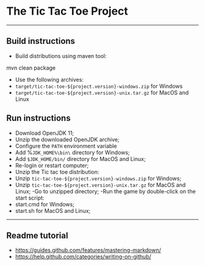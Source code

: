 # The Tic Tac Toe Project

-----------------------------------------------------------------------------------

## Build instructions

- Build distributions using maven tool:

mvn clean package

- Use the following archives:
 - `target/tic-tac-toe-${project.version}-windows.zip` for Windows
 - `target/tic-tac-toe-${project.version}-unix.tar.gz` for MacOS and Linux

## Run instructions

- Download OpenJDK 11;
- Unzip the downloaded OpenJDK archive;
- Configure the `PATH` environment variable
 - Add %`JDK_HOME%\bin\` directory for Windows;
 - Add `$JDK_HOME/bin/` directory for MacOS and Linux;
- Re-login or restart computer;
- Unzip the Tic tac toe distribution:
 - Unzip `tic-tac-toe-${project.version}-windows.zip` for Windows;
 - Unzip `tic-tac-toe-${project.version}-unix.tar.gz` for MacOS and Linux; -Go to unzipped directory; -Run the game by
   double-click on the start script:
 - start.cmd for Windows;
 - start.sh for MacOS and Linux;

-----------------------------------------------------------------------------------

## Readme tutorial

- https://guides.github.com/features/mastering-markdown/
- https://help.github.com/categories/writing-on-github/
